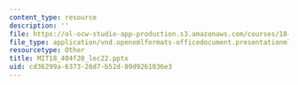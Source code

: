 ```yaml
---
content_type: resource
description: ''
file: https://ol-ocw-studio-app-production.s3.amazonaws.com/courses/18-404j-theory-of-computation-fall-2020/cd36299a637326d7b52d89d9261036e3_MIT18_404f20_lec22.pptx
file_type: application/vnd.openxmlformats-officedocument.presentationml.presentation
resourcetype: Other
title: MIT18_404f20_lec22.pptx
uid: cd36299a-6373-26d7-b52d-89d9261036e3
---
```

